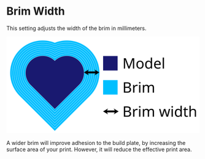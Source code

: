 Brim Width
====
This setting adjusts the width of the brim in millimeters.

![The dimensions of the brim](images/brim_width.svg)

A wider brim will improve adhesion to the build plate, by increasing the surface area of your print. However, it will reduce the effective print area.